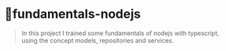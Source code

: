 # 📖fundamentals-nodejs
>In this project I trained some fundamentals of nodejs with typescript, using the concept
models, repositories and services.
